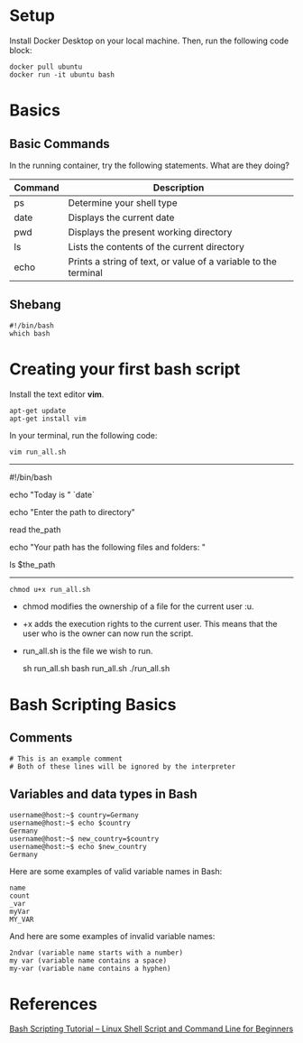 
# Setup
Install Docker Desktop on your local machine. Then, run the following code block: 

    docker pull ubuntu
    docker run -it ubuntu bash

# Basics
## Basic Commands
In the running container, try the following statements. What are they doing?

| Command    | Description |
| -------- | ------- |
| ps  | Determine your shell type    |
| date | Displays the current date     |
| pwd    | Displays the present working directory    |
| ls    | Lists the contents of the current directory    |
| echo    | Prints a string of text, or value of a variable to the terminal    |

## Shebang
    #!/bin/bash
    which bash


# Creating your first bash script
Install the text editor **vim**.

    apt-get update
    apt-get install vim

In your terminal, run the following code:

    vim run_all.sh

---
#!/bin/bash

echo "Today is " \`date`

echo "Enter the path to directory"

read the_path

echo "Your path has the following files and folders: "

ls $the_path

---

    chmod u+x run_all.sh

- chmod modifies the ownership of a file for the current user :u.
- +x adds the execution rights to the current user. This means that the user who is the owner can now run the script.
- run_all.sh is the file we wish to run.

    sh run_all.sh
    bash run_all.sh
    ./run_all.sh


# Bash Scripting Basics
## Comments
    # This is an example comment
    # Both of these lines will be ignored by the interpreter


## Variables and data types in Bash

    username@host:~$ country=Germany
    username@host:~$ echo $country
    Germany
    username@host:~$ new_country=$country
    username@host:~$ echo $new_country
    Germany

Here are some examples of valid variable names in Bash:

    name
    count
    _var
    myVar
    MY_VAR

And here are some examples of invalid variable names:

    2ndvar (variable name starts with a number)
    my var (variable name contains a space)
    my-var (variable name contains a hyphen)



























# References
[Bash Scripting Tutorial – Linux Shell Script and Command Line for Beginners](https://www.freecodecamp.org/news/bash-scripting-tutorial-linux-shell-script-and-command-line-for-beginners)

